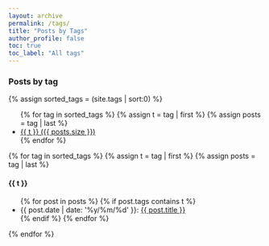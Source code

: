 ```yaml
---
layout: archive
permalink: /tags/
title: "Posts by Tags"
author_profile: false
toc: true
toc_label: "All tags"
---
```


### Posts by tag

{% assign sorted_tags = (site.tags | sort:0) %}
<ul class="tag-box">
	{% for tag in sorted_tags %}
		{% assign t = tag | first %}
		{% assign posts = tag | last %}
		<li><a href="#{{ t | downcase }}">{{ t }} <span class="size">({{ posts.size }})</span></a></li>
	{% endfor %}
</ul>

{% for tag in sorted_tags %}
  {% assign t = tag | first %}
  {% assign posts = tag | last %}

<h4 id="{{ t | downcase }}">{{ t }}</h4>
<ul>
{% for post in posts %}
  {% if post.tags contains t %}
    <li>
       <span class="date">{{ post.date | date: '%y/%m/%d' }}</span>:  <a href="{{ post.url }}">{{ post.title }}</a>
    </li>
  {% endif %}
{% endfor %}
</ul>
{% endfor %}

<!-- Listing posts by tag template from http://github.com/cagrimmett/jekyll-tools -->